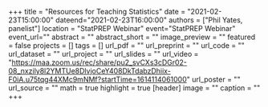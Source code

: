 +++ 
title = "Resources for Teaching Statistics" 
date = "2021-02-23T15:00:00" 
dateend="2021-02-23T16:00:00" 
authors = ["Phil Yates, panelist"] 
location = "StatPREP Webinar" 
event="StatPREP Webinar" 
event_url="" 
abstract = "" 
abstract_short = "" 
image_preview = "" 
featured = false 
projects = [] 
tags = [] 
url_pdf = "" 
url_preprint = "" 
url_code = "" 
url_dataset = "" 
url_project = "" 
url_slides = "" 
url_video = "https://maa.zoom.us/rec/share/pu2_svCXs3cDGr02-08_nxzily8l2YMTUe8DlvjoCeY408DkTdabzDhiix-F0iA.u75tqg44XMc9mNMf?startTime=1614114061000" 
url_poster = "" 
url_source = "" 
math = true 
highlight = true 
[header] 
image = "" 
caption = "" 
+++
